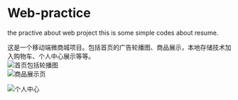 # Web-practice
the practive about web project
this is some simple codes about resume.   

这是一个移动端微商城项目。包括首页的广告轮播图、商品展示，本地存储技术加入购物车、个人中心展示等等。  
![首页包括轮播图](https://github.com/linanyways/Web-practice/blob/master/firstPage.png)  
![商品展示页](https://github.com/linanyways/Web-practice/blob/master/productsShow.png)  

![个人中心](https://github.com/linanyways/Web-practice/blob/master/%E6%B7%BB%E5%8A%A0%E5%88%B0%E8%B4%AD%E7%89%A9%E8%BD%A6.png)
